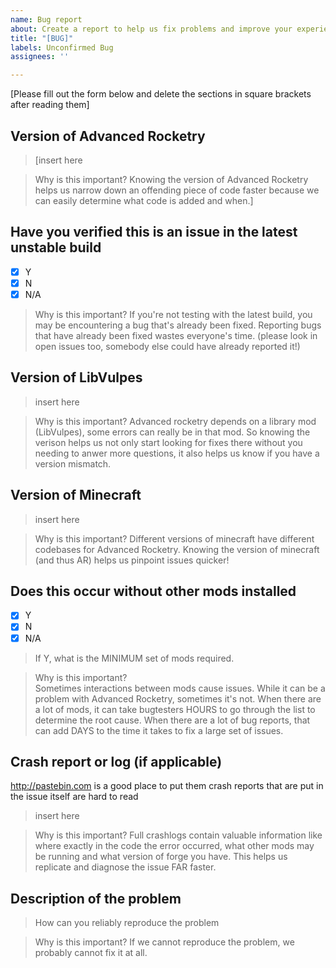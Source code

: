 ```yaml
---
name: Bug report
about: Create a report to help us fix problems and improve your experience
title: "[BUG]"
labels: Unconfirmed Bug
assignees: ''

---
```


[Please fill out the form below and delete the sections in square brackets after reading them]

## Version of Advanced Rocketry
>[insert here

>Why is this important?
>Knowing the version of Advanced Rocketry helps us narrow down an offending piece of code faster because we can easily determine what code is added and when.]

## Have you verified this is an issue in the latest unstable build
- [x] Y
- [x] N
- [x] N/A

>Why is this important?
>If you're not testing with the latest build, you may be encountering a bug that's already been fixed.
>Reporting bugs that have already been fixed wastes everyone's time.  (please look in open issues too, somebody else could have already reported it!)

## Version of LibVulpes
>insert here

>Why is this important?
>Advanced rocketry depends on a library mod (LibVulpes), some errors can really be in that mod.  So knowing the verison helps us not only start looking for fixes there without you needing to anwer more questions, it also helps us know if you have a version mismatch.

## Version of Minecraft
>insert here

>Why is this important?
>Different versions of minecraft have different codebases for Advanced Rocketry.  Knowing the version of minecraft (and thus AR) helps us pinpoint issues quicker!

## Does this occur without other mods installed
- [x] Y
- [x] N
- [x] N/A
>If Y, what is the MINIMUM set of mods required.

>Why is this important?  
>Sometimes interactions between mods cause issues.  While it can be a problem with Advanced Rocketry, sometimes it's not.  When there are a lot of mods, it can take bugtesters HOURS to go through the list to determine the root cause.  When there are a lot of bug reports, that can add DAYS to the time it takes to fix a large set of issues.

## Crash report or log (if applicable)
http://pastebin.com is a good place to put them
crash reports that are put in the issue itself are
hard to read
>insert here

>Why is this important?
>Full crashlogs contain valuable information like where exactly in the code the error occurred, what other mods may be running and what version of forge you have.  This helps us replicate and diagnose the issue FAR faster.

## Description of the problem
>How can you reliably reproduce the problem

>Why is this important?
>If we cannot reproduce the problem, we probably cannot fix it at all.
